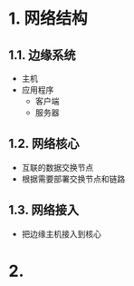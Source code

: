 # 1. 网络结构
## 1.1. 边缘系统
- 主机
- 应用程序
	- 客户端
	- 服务器
## 1.2. 网络核心
- 互联的数据交换节点
- 根据需要部署交换节点和链路
## 1.3. 网络接入
- 把边缘主机接入到核心
# 2. 
